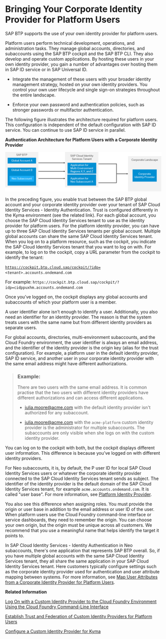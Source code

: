 <!-- loio8980b91c14f9474a9d7c7d831bbad8e9 -->

# Bringing Your Corporate Identity Provider for Platform Users

SAP BTP supports the use of your own identity provider for platform users.

Platform users perform technical development, operations, and administration tasks. They manage global accounts, directories, and subaccounts using the SAP BTP cockpit and the SAP BTP CLI. They also develop and operate custom applications. By hosting these users in your own identity provider, you gain a number of advantages over hosting them in SAP ID service or in SAP Universal ID.

-   Integrate the management of these users with your broader identity management strategy, hosted on your own identity providers. You control your own user lifecycle and single sign-on strategies throughout the entire landscape.

-   Enforce your own password and authentication policies, such as stronger passwords or multifactor authentication.


The following figure illustrates the architecture required for platform users. This configuration is independent of the default configuration with SAP ID service. You can continue to use SAP ID service in parallel.

  
  
**Authentication Architecture for Platform Users with a Corporate Identity Provider**



![](images/SAP_BTP_Account_Mapping_e29be15.png)

In the preceding figure, you enable trust between the SAP BTP global account and your corporate identity provider over your tenant of SAP Cloud Identity Services - Identity Authentication. Trust is configured differently in the Kyma environment \(see the related link\). For each global account, you choose the SAP Cloud Identity Services tenant to use as the identity provider for platform users. For the platform identity provider, you can have up to three SAP Cloud Identity Services tenants per global account. Multiple global accounts can share the same SAP Cloud Identity Services tenant. When you log on to a platform resource, such as the cockpit, you indicate the SAP Cloud Identity Services tenant that you want to log on with. For example, to log on to the cockpit, copy a URL parameter from the cockpit to identify the tenant:

<code>https://cockpit.btp.cloud.sap/cockpit/?idp=<i class="varname">&lt;tenant&gt;</i>.accounts.ondemand.com</code>

For example: `https://cockpit.btp.cloud.sap/cockpit/?idp=cidppuxhm.accounts.ondemand.com`

Once you’ve logged on, the cockpit displays any global accounts and subaccounts of which your platform user is a member.

A user identifier alone isn’t enough to identify a user. Additionally, you also need an identifier for an identity provider. The reason is that the system treats users with the same name but from different identity providers as separate users.

For global accounts, directories, multi-environment subaccounts, and the Cloud Foundry environment, the user identifier is always an email address, and the identifier of the identity provider is the origin key \(alias for the trust configuration\). For example, a platform user in the default identity provider, SAP ID service, and another user in your corporate identity provider with the same email address might have different authorizations.

> ### Example:  
> There are two users with the same email address. It is common practise that the two users with different identity providers have different authorizations and can access different applications.
> 
> -   julia.moore@acme.com with the default identity provider isn't authorized for any subaccount.
> 
> -   julia.moore@acme.com with the `acme-platform` custom identity provider is the administrator for multiple subaccounts. The subaccounts are only visible when she logs on with the custom identity provider.

You can log on to the cockpit with both, but the cockpit displays different user information. This difference is because you’ve logged on with different identity providers.

For Neo subaccounts, it is, by default, the P user ID for local SAP Cloud Identity Services users or whatever the corporate identity provider connected to the SAP Cloud Identity Services tenant sends as subject. The identifier of the identity provider is the default domain of the SAP Cloud Identity Services tenant, for example `acme.accounts.ondemand.com`. It is called "user base". For more information, see [Platform Identity Provider](https://help.sap.com/docs/btp/sap-btp-neo-environment/platform-identity-provider?q=%22user%20base%22).

You also see this difference when assigning roles. You must provide the origin or user base in addition to the email address or user ID of the user. When platform users use the Cloud Foundry command-line interface or service dashboards, they need to remember the origin. You can choose your own origin, but the origin must be unique across all customers. We recommend that you use a meaningful name that helps identify the target it points to.

In SAP Cloud Identity Services - Identity Authentication in Neo subaccounts, there's one application that represents SAP BTP overall. So, if you have multiple global accounts with the same SAP Cloud Identity Services tenant, they all share the same application in your SAP Cloud Identity Services tenant. Here customers typically configure settings such as the corporate identity provider used for authentication and user attribute mapping between systems. For more information, see [Map User Attributes from a Corporate Identity Provider for Platform Users](../50-administration-and-ops/map-user-attributes-from-a-corporate-identity-provider-for-platform-users-40c2e54.md).

**Related Information**  


[Log On with a Custom Identity Provider to the Cloud Foundry Environment Using the Cloud Foundry Command-Line Interface](../50-administration-and-ops/log-on-with-a-custom-identity-provider-to-the-cloud-foundry-environment-using-the-cloud-d477618.md "Learn how to use different methods to log on to Cloud Foundry using a custom identity provider (IdP).")

[Establish Trust and Federation of Custom Identity Providers for Platform Users](../50-administration-and-ops/establish-trust-and-federation-of-custom-identity-providers-for-platform-users-c368984.md "You want to use a custom identity provider for the platform users of SAP BTP in different environments and at the different account levels: global account, directory, and subaccount. By default, platform users in multi-environment subaccounts are users in the default identity provider.")

[Configure a Custom Identity Provider for Kyma](../60-security/configure-a-custom-identity-provider-for-kyma-67bcc6e.md "Enable the Kyma environment with a custom identity provider (IdP).")

